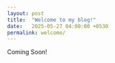 ```yaml
---
layout: post
title:  "Welcome to my blog!"
date:   2025-05-27 04:00:00 +0530
permalink: welcome/
---
```


Coming Soon!